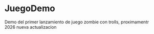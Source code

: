 # JuegoDemo
Demo del primer lanzamiento de juego zombie con trolls, proximamentr 2026 nueva actualizacion
